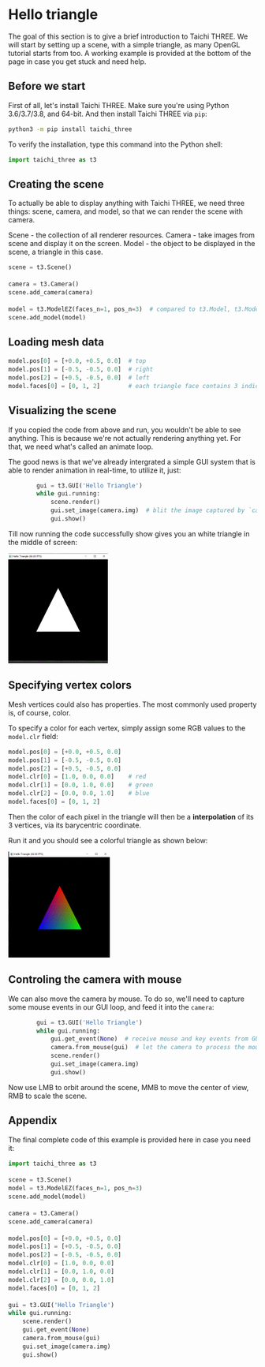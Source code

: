 # Hello triangle

The goal of this section is to give a brief introduction to Taichi THREE. We will start by setting up a scene, with a simple triangle, as many OpenGL tutorial starts from too.
A working example is provided at the bottom of the page in case you get stuck and need help.

## Before we start

First of all, let's install Taichi THREE. Make sure you're using Python 3.6/3.7/3.8, and 64-bit. And then install Taichi THREE via `pip`:

```bash
python3 -m pip install taichi_three
```

To verify the installation, type this command into the Python shell:

```py
import taichi_three as t3
```

## Creating the scene

To actually be able to display anything with Taichi THREE, we need three things: scene, camera, and model, so that we can render the scene with camera.

Scene - the collection of all renderer resources.
Camera - take images from scene and display it on the screen.
Model - the object to be displayed in the scene, a triangle in this case.

```py
scene = t3.Scene()

camera = t3.Camera()
scene.add_camera(camera)

model = t3.ModelEZ(faces_n=1, pos_n=3)  # compared to t3.Model, t3.ModelEZ is easier for beginners :)
scene.add_model(model)
```

## Loading mesh data

```py
model.pos[0] = [+0.0, +0.5, 0.0]  # top
model.pos[1] = [-0.5, -0.5, 0.0]  # right
model.pos[2] = [+0.5, -0.5, 0.0]  # left
model.faces[0] = [0, 1, 2]        # each triangle face contains 3 indices into its vertices
```

## Visualizing the scene

If you copied the code from above and run, you wouldn't be able to see anything. This is because we're not actually rendering anything yet. For that, we need what's called an animate loop.

The good news is that we've already intergrated a simple GUI system that is able to render animation in real-time, to utilize it, just:

```py
        gui = t3.GUI('Hello Triangle')
        while gui.running:
            scene.render()
            gui.set_image(camera.img)  # blit the image captured by `camera`
            gui.show()
```

Till now running the code successfully show gives you an white triangle in the middle of screen:

![0_1](0_1.gif)

## Specifying vertex colors

Mesh vertices could also has properties. The most commonly used property is, of course, color.

To specify a color for each vertex, simply assign some RGB values to the `model.clr` field:

```py
model.pos[0] = [+0.0, +0.5, 0.0]
model.pos[1] = [-0.5, -0.5, 0.0]
model.pos[2] = [+0.5, -0.5, 0.0]
model.clr[0] = [1.0, 0.0, 0.0]    # red
model.clr[1] = [0.0, 1.0, 0.0]    # green
model.clr[2] = [0.0, 0.0, 1.0]    # blue
model.faces[0] = [0, 1, 2]
```

Then the color of each pixel in the triangle will then be a **interpolation** of its 3 vertices, via its barycentric coordinate.

Run it and you should see a colorful triangle as shown below:

![0_2](0_2.gif)

## Controling the camera with mouse

We can also move the camera by mouse. To do so, we'll need to capture some mouse events in our GUI loop, and feed it into the `camera`:

```py
        gui = t3.GUI('Hello Triangle')
        while gui.running:
            gui.get_event(None)  # receive mouse and key events from GUI
            camera.from_mouse(gui)  # let the camera to process the mouse events
            scene.render()
            gui.set_image(camera.img)
            gui.show()
```

Now use LMB to orbit around the scene, MMB to move the center of view, RMB to scale the scene.


## Appendix

The final complete code of this example is provided here in case you need it:

```py
import taichi_three as t3

scene = t3.Scene()
model = t3.ModelEZ(faces_n=1, pos_n=3)
scene.add_model(model)

camera = t3.Camera()
scene.add_camera(camera)

model.pos[0] = [+0.0, +0.5, 0.0]
model.pos[1] = [+0.5, -0.5, 0.0]
model.pos[2] = [-0.5, -0.5, 0.0]
model.clr[0] = [1.0, 0.0, 0.0]
model.clr[1] = [0.0, 1.0, 0.0]
model.clr[2] = [0.0, 0.0, 1.0]
model.faces[0] = [0, 1, 2]

gui = t3.GUI('Hello Triangle')
while gui.running:
    scene.render()
    gui.get_event(None)
    camera.from_mouse(gui)
    gui.set_image(camera.img)
    gui.show()
```